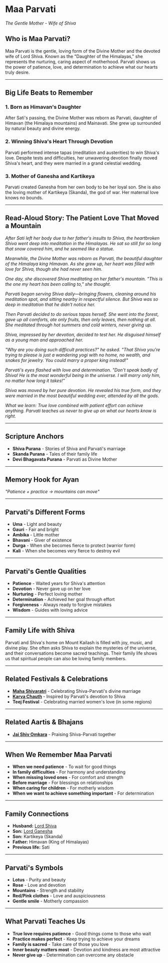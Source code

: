 # Maa Parvati
*The Gentle Mother - Wife of Shiva*

## Who is Maa Parvati?

Maa Parvati is the gentle, loving form of the Divine Mother and the devoted wife of Lord Shiva. Known as the "Daughter of the Himalayas," she represents the nurturing, caring aspect of motherhood. Parvati shows us the power of patience, love, and determination to achieve what our hearts truly desire.

---

## Big Life Beats to Remember

### 1. **Born as Himavan's Daughter**
After Sati's passing, the Divine Mother was reborn as Parvati, daughter of Himavan (the Himalaya mountains) and Mainavati. She grew up surrounded by natural beauty and divine energy.

### 2. **Winning Shiva's Heart Through Devotion**
Parvati performed intense tapas (meditation and austerities) to win Shiva's love. Despite tests and difficulties, her unwavering devotion finally moved Shiva's heart, and they were married in a grand celestial wedding.

### 3. **Mother of Ganesha and Kartikeya**
Parvati created Ganesha from her own body to be her loyal son. She is also the loving mother of Kartikeya (Skanda), the god of war. Her maternal love knows no bounds.

---

## Read-Aloud Story: The Patient Love That Moved a Mountain

*After Sati left her body due to her father's insults to Shiva, the heartbroken Shiva went deep into meditation in the Himalayas. He sat so still for so long that snow covered him, and he seemed like a statue.*

*Meanwhile, the Divine Mother was reborn as Parvati, the beautiful daughter of the Himalaya king Himavan. As she grew up, her heart was filled with love for Shiva, though she had never seen him.*

*One day, she discovered Shiva meditating on her father's mountain. "This is the one my heart has been calling to," she thought.*

*Parvati began serving Shiva daily—bringing flowers, cleaning around his meditation spot, and sitting nearby in respectful silence. But Shiva was so deep in meditation that he didn't notice her.*

*Then Parvati decided to do serious tapas herself. She went into the forest, gave up all comforts, ate only fruits, then only leaves, then nothing at all. She meditated through hot summers and cold winters, never giving up.*

*Shiva, impressed by her devotion, decided to test her. He disguised himself as a young man and approached her.*

*"Why are you doing such difficult practices?" he asked. "That Shiva you're trying to please is just a wandering yogi with no home, no wealth, and snakes for jewelry. You could marry a proper king instead!"*

*Parvati's eyes flashed with love and determination. "Don't speak badly of Shiva! He is the most wonderful being in the universe. I will marry only him, no matter how long it takes!"*

*Shiva was moved by her pure devotion. He revealed his true form, and they were married in the most beautiful wedding ever, attended by all the gods.*

*What we learn: True love combined with patient effort can achieve anything. Parvati teaches us never to give up on what our hearts know is right.*

---

## Scripture Anchors
- **Shiva Purana** - Stories of Shiva and Parvati's marriage
- **Skanda Purana** - Tales of their family life
- **Devi Bhagavata Purana** - Parvati as Divine Mother

---

## Memory Hook for Ayan
*"Patience + practice → mountains can move"*

---

## Parvati's Different Forms
- **Uma** - Light and beauty
- **Gauri** - Fair and bright
- **Ambika** - Little mother
- **Bhavani** - Giver of existence
- **Durga** - When she becomes fierce to protect (warrior form)
- **Kali** - When she becomes very fierce to destroy evil

---

## Parvati's Gentle Qualities
- **Patience** - Waited years for Shiva's attention
- **Devotion** - Never gave up on her love
- **Nurturing** - Perfect loving mother
- **Determination** - Achieved her goal through effort
- **Forgiveness** - Always ready to forgive mistakes
- **Wisdom** - Guides with loving advice

---

## Family Life with Shiva
Parvati and Shiva's home on Mount Kailash is filled with joy, music, and divine play. She often asks Shiva to explain the mysteries of the universe, and their conversations become sacred teachings. Their family life shows us that spiritual people can also be loving family members.

---

## Related Festivals & Celebrations
- **[Maha Shivaratri](../section1-festivals/03-maha-shivaratri.md)** - Celebrating Shiva-Parvati's divine marriage
- **[Karva Chauth](../section1-festivals/11-karva-chauth.md)** - Inspired by Parvati's devotion to Shiva
- **Teej Festival** - Celebrating married women's love (in some regions)

---

## Related Aartis & Bhajans
- **[Jai Shiv Omkara](../section2-aartis-bhajans/06-jai-shiv-omkara.md)** - Praising Shiva-Parvati together

---

## When We Remember Maa Parvati
- **When we need patience** - To wait for good things
- **In family difficulties** - For harmony and understanding
- **When missing loved ones** - For comfort and strength
- **Before marriage** - For blessings on relationships
- **When caring for children** - For motherly wisdom
- **When we want to achieve something important** - For determination

---

## Family Connections
- **Husband:** [Lord Shiva](./01-lord-shiva.md)
- **Son:** [Lord Ganesha](./03-lord-ganesha.md)
- **Son:** Kartikeya (Skanda)
- **Father:** Himavan (King of Himalayas)
- **Previous life:** Sati

---

## Parvati's Symbols
- **Lotus** - Purity and beauty
- **Rose** - Love and devotion
- **Mountains** - Strength and stability
- **Red/Pink clothes** - Love and auspiciousness
- **Gentle smile** - Motherly compassion

---

## What Parvati Teaches Us
- **True love requires patience** - Good things come to those who wait
- **Practice makes perfect** - Keep trying to achieve your dreams
- **Family is sacred** - Take care of those you love
- **Inner beauty matters most** - Devotion and kindness are most attractive
- **Never give up** - Determination can overcome any obstacle